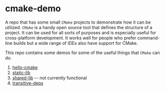 # cmake-demo

A repo that has some small `CMake` projects to demonstrate how it can be utilized.
`CMake` is a handy open source tool that defines the structure of a project.
It can be used for all sorts of purposes and is especially useful for cross-platform development.
It works well for people who prefer command-line builds but a wide range of IDEs also have support for CMake.

This repo contains some demos for some of the useful things that `CMake` can do.

1. [hello-cmake](./hello-cmake/)
1. [static-lib](./static-lib/)
1. [shared-lib](./shared-lib/) -- not currently functional
1. [transitive-deps](./transitve-deps/)
